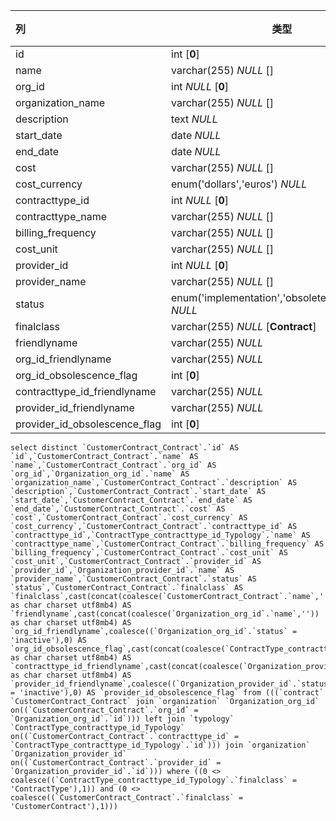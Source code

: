 | 列                            | 类型                                                  | 注释 |
| :---------------------------- | ----------------------------------------------------- | ---- |
| id                            | int [**0**]                                           |      |
| name                          | varchar(255) *NULL* []                                |      |
| org_id                        | int *NULL* [**0**]                                    |      |
| organization_name             | varchar(255) *NULL* []                                |      |
| description                   | text *NULL*                                           |      |
| start_date                    | date *NULL*                                           |      |
| end_date                      | date *NULL*                                           |      |
| cost                          | varchar(255) *NULL* []                                |      |
| cost_currency                 | enum('dollars','euros') *NULL*                        |      |
| contracttype_id               | int *NULL* [**0**]                                    |      |
| contracttype_name             | varchar(255) *NULL* []                                |      |
| billing_frequency             | varchar(255) *NULL* []                                |      |
| cost_unit                     | varchar(255) *NULL* []                                |      |
| provider_id                   | int *NULL* [**0**]                                    |      |
| provider_name                 | varchar(255) *NULL* []                                |      |
| status                        | enum('implementation','obsolete','production') *NULL* |      |
| finalclass                    | varchar(255) *NULL* [**Contract**]                    |      |
| friendlyname                  | varchar(255) *NULL*                                   |      |
| org_id_friendlyname           | varchar(255) *NULL*                                   |      |
| org_id_obsolescence_flag      | int [**0**]                                           |      |
| contracttype_id_friendlyname  | varchar(255) *NULL*                                   |      |
| provider_id_friendlyname      | varchar(255) *NULL*                                   |      |
| provider_id_obsolescence_flag | int [**0**]                                           |      |

```
select distinct `CustomerContract_Contract`.`id` AS `id`,`CustomerContract_Contract`.`name` AS `name`,`CustomerContract_Contract`.`org_id` AS `org_id`,`Organization_org_id`.`name` AS `organization_name`,`CustomerContract_Contract`.`description` AS `description`,`CustomerContract_Contract`.`start_date` AS `start_date`,`CustomerContract_Contract`.`end_date` AS `end_date`,`CustomerContract_Contract`.`cost` AS `cost`,`CustomerContract_Contract`.`cost_currency` AS `cost_currency`,`CustomerContract_Contract`.`contracttype_id` AS `contracttype_id`,`ContractType_contracttype_id_Typology`.`name` AS `contracttype_name`,`CustomerContract_Contract`.`billing_frequency` AS `billing_frequency`,`CustomerContract_Contract`.`cost_unit` AS `cost_unit`,`CustomerContract_Contract`.`provider_id` AS `provider_id`,`Organization_provider_id`.`name` AS `provider_name`,`CustomerContract_Contract`.`status` AS `status`,`CustomerContract_Contract`.`finalclass` AS `finalclass`,cast(concat(coalesce(`CustomerContract_Contract`.`name`,'')) as char charset utf8mb4) AS `friendlyname`,cast(concat(coalesce(`Organization_org_id`.`name`,'')) as char charset utf8mb4) AS `org_id_friendlyname`,coalesce((`Organization_org_id`.`status` = 'inactive'),0) AS `org_id_obsolescence_flag`,cast(concat(coalesce(`ContractType_contracttype_id_Typology`.`name`,'')) as char charset utf8mb4) AS `contracttype_id_friendlyname`,cast(concat(coalesce(`Organization_provider_id`.`name`,'')) as char charset utf8mb4) AS `provider_id_friendlyname`,coalesce((`Organization_provider_id`.`status` = 'inactive'),0) AS `provider_id_obsolescence_flag` from (((`contract` `CustomerContract_Contract` join `organization` `Organization_org_id` on((`CustomerContract_Contract`.`org_id` = `Organization_org_id`.`id`))) left join `typology` `ContractType_contracttype_id_Typology` on((`CustomerContract_Contract`.`contracttype_id` = `ContractType_contracttype_id_Typology`.`id`))) join `organization` `Organization_provider_id` on((`CustomerContract_Contract`.`provider_id` = `Organization_provider_id`.`id`))) where ((0 <> coalesce((`ContractType_contracttype_id_Typology`.`finalclass` = 'ContractType'),1)) and (0 <> coalesce((`CustomerContract_Contract`.`finalclass` = 'CustomerContract'),1)))
```

